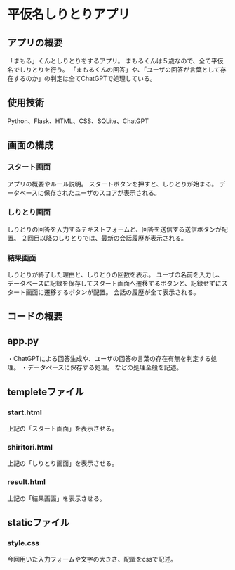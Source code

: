 # 平仮名しりとりアプリ

## アプリの概要
「まもる」くんとしりとりをするアプリ。
まもるくんは５歳なので、全て平仮名でしりとりを行う。
「まもるくんの回答」や、「ユーザの回答が言葉として存在するのか」の判定は全てChatGPTで処理している。

## 使用技術
Python、Flask、HTML、CSS、SQLite、ChatGPT

## 画面の構成

### スタート画面
アプリの概要やルール説明。
スタートボタンを押すと、しりとりが始まる。
データベースに保存されたユーザのスコアが表示される。

### しりとり画面
しりとりの回答を入力するテキストフォームと、回答を送信する送信ボタンが配置。
２回目以降のしりとりでは、最新の会話履歴が表示される。

### 結果画面
しりとりが終了した理由と、しりとりの回数を表示。
ユーザの名前を入力し、データベースに記録を保存してスタート画面へ遷移するボタンと、記録せずにスタート画面に遷移するボタンが配置。
会話の履歴が全て表示される。

## コードの概要

## app.py
・ChatGPTによる回答生成や、ユーザの回答の言葉の存在有無を判定する処理。
・データベースに保存する処理。
などの処理全般を記述。

## templeteファイル

### start.html
上記の「スタート画面」を表示させる。

### shiritori.html
上記の「しりとり画面」を表示させる。

### result.html
上記の「結果画面」を表示させる。

## staticファイル

### style.css
今回用いた入力フォームや文字の大きさ、配置をcssで記述。
